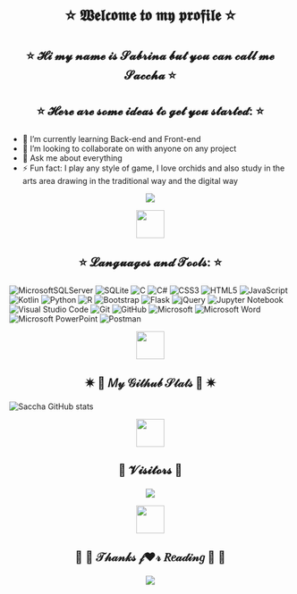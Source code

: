 # <p align = "center ">⭐ 𝖂𝖊𝖑𝖈𝖔𝖒𝖊 𝖙𝖔 𝖒𝖞 𝖕𝖗𝖔𝖋𝖎𝖑𝖊 ⭐</p>
## <p align = "center ">⭐ 𝓗𝓲 𝓶𝔂 𝓷𝓪𝓶𝓮 𝓲𝓼 𝓢𝓪𝓫𝓻𝓲𝓷𝓪 𝓫𝓾𝓽 𝔂𝓸𝓾 𝓬𝓪𝓷 𝓬𝓪𝓵𝓵 𝓶𝓮 𝓢𝓪𝓬𝓬𝓱𝓪 ⭐</p>

## <p align = "center ">⭐ 𝓗𝓮𝓻𝓮 𝓪𝓻𝓮 𝓼𝓸𝓶𝓮 𝓲𝓭𝓮𝓪𝓼 𝓽𝓸 𝓰𝓮𝓽 𝔂𝓸𝓾 𝓼𝓽𝓪𝓻𝓽𝓮𝓭: ⭐</p>

- 🌱 I’m currently learning Back-end and Front-end
- 👯 I’m looking to collaborate on with anyone on any project
- 💬 Ask me about everything
- ⚡ Fun fact: I play any style of game, I love orchids and also study in the arts area drawing in the traditional way and the digital way 

<p align="center"><img alingn="center" src="https://c.tenor.com/6nBor-Pxi8MAAAAC/anime-onodera.gif " /></p>


<p align="center"><img alingn="center" src="https://thumbs.gfycat.com/ConventionalMiniatureHornedviper-max-1mb.gif" width = "50" height = "50"/></p>

## <p align = "center ">⭐ 𝓛𝓪𝓷𝓰𝓾𝓪𝓰𝓮𝓼 𝓪𝓷𝓭 𝓣𝓸𝓸𝓵𝓼: ⭐</p>

![MicrosoftSQLServer](https://img.shields.io/badge/Microsoft%20SQL%20Sever-CC2927?style=for-the-badge&logo=microsoft%20sql%20server&logoColor=white)
![SQLite](https://img.shields.io/badge/sqlite-%2307405e.svg?style=for-the-badge&logo=sqlite&logoColor=white)
![C](https://img.shields.io/badge/c-%2300599C.svg?style=for-the-badge&logo=c&logoColor=white)
![C#](https://img.shields.io/badge/c%23-%23239120.svg?style=for-the-badge&logo=c-sharp&logoColor=white)
![CSS3](https://img.shields.io/badge/css3-%231572B6.svg?style=for-the-badge&logo=css3&logoColor=white)
![HTML5](https://img.shields.io/badge/html5-%23E34F26.svg?style=for-the-badge&logo=html5&logoColor=white) 
![JavaScript](https://img.shields.io/badge/javascript-%23323330.svg?style=for-the-badge&logo=javascript&logoColor=%23F7DF1E)
![Kotlin](https://img.shields.io/badge/kotlin-%230095D5.svg?style=for-the-badge&logo=kotlin&logoColor=white)
![Python](https://img.shields.io/badge/python-3670A0?style=for-the-badge&logo=python&logoColor=ffdd54)
![R](https://img.shields.io/badge/r-%23276DC3.svg?style=for-the-badge&logo=r&logoColor=white)
![Bootstrap](https://img.shields.io/badge/bootstrap-%23563D7C.svg?style=for-the-badge&logo=bootstrap&logoColor=white)
![Flask](https://img.shields.io/badge/flask-%23000.svg?style=for-the-badge&logo=flask&logoColor=white)
![jQuery](https://img.shields.io/badge/jquery-%230769AD.svg?style=for-the-badge&logo=jquery&logoColor=white)
![Jupyter Notebook](https://img.shields.io/badge/jupyter-%23FA0F00.svg?style=for-the-badge&logo=jupyter&logoColor=white)
![Visual Studio Code](https://img.shields.io/badge/Visual%20Studio%20Code-0078d7.svg?style=for-the-badge&logo=visual-studio-code&logoColor=white)
![Git](https://img.shields.io/badge/git-%23F05033.svg?style=for-the-badge&logo=git&logoColor=white)
![GitHub](https://img.shields.io/badge/github-%23121011.svg?style=for-the-badge&logo=github&logoColor=white)
![Microsoft](https://img.shields.io/badge/Microsoft-0078D4?style=for-the-badge&logo=microsoft&logoColor=white)
![Microsoft Word](https://img.shields.io/badge/Microsoft_Word-2B579A?style=for-the-badge&logo=microsoft-word&logoColor=white)
![Microsoft PowerPoint](https://img.shields.io/badge/Microsoft_PowerPoint-B7472A?style=for-the-badge&logo=microsoft-powerpoint&logoColor=white)
![Postman](https://img.shields.io/badge/Postman-FF6C37?style=for-the-badge&logo=postman&logoColor=white)

<p align="center"><img alingn="center" src="https://thumbs.gfycat.com/ConventionalMiniatureHornedviper-max-1mb.gif" width = "50" height = "50"/></p>


## <p align = "center "> ✷  🎀  𝑀𝓎 𝒢𝒾𝓉𝒽𝓊𝒷 𝒮𝓉𝒶𝓉𝓈  🎀  ✷ </p>

![Saccha GitHub stats](https://github-readme-stats.vercel.app/api?username=Saccha&show_icons=true&theme=cobalt)


<p align="center"><img alingn="center" src="https://thumbs.gfycat.com/ConventionalMiniatureHornedviper-max-1mb.gif" width = "50" height = "50"/></p>


## <p align="center"> 👀 𝓥𝓲𝓼𝓲𝓽𝓸𝓻𝓼 👀 </p>

<p align="center"><img alingn="center" src="https://profile-counter.glitch.me/SeuPerfildoGitHub/count.svg" /></p>


<p align="center"><img alingn="center" src="https://thumbs.gfycat.com/ConventionalMiniatureHornedviper-max-1mb.gif" width = "50" height = "50"/></p>


## <p align="center"> 🍧  🎀  𝒯𝒽𝒶𝓃𝓀𝓈 𝒻❤𝓇 𝑅𝑒𝒶𝒹𝒾𝓃𝑔  🎀  🍧</p>
<p align="center"><img alingn="center" src="https://c.tenor.com/wYJQw1NKIbsAAAAC/anime-cute.gif " /></p>


<!--
**Saccha/Saccha** is a ✨ _special_ ✨ repository because its `README.md` (this file) appears on your GitHub profile.

Here are some ideas to get you started:

- 🔭 I’m currently working on ...
- 🌱 I’m currently learning ...
- 👯 I’m looking to collaborate on ...
- 🤔 I’m looking for help with ...
- 💬 Ask me about ...
- 📫 How to reach me: ...
- 😄 Pronouns: ...
- ⚡ Fun fact: ...
-->
